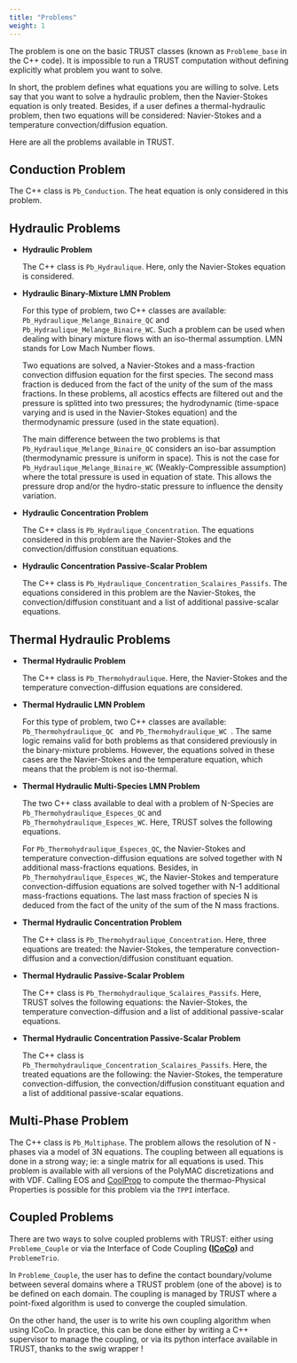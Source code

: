 ```yaml
---
title: "Problems"
weight: 1
---
```


The problem is one on the basic TRUST classes (known as `Probleme_base` in the C++ code). It is impossible to run a TRUST computation without defining explicitly what problem you want to solve.

In short, the problem defines what equations you are willing to solve. Lets say that you want to solve a hydraulic problem, then the Navier-Stokes equation is only treated. Besides, if a user defines a thermal-hydraulic problem, then two equations will be considered: Navier-Stokes and a temperature convection/diffusion equation.

Here are all the problems available in TRUST.

## Conduction Problem

The C++ class is `Pb_Conduction`. The heat equation is only considered in this problem.

## Hydraulic Problems

- **Hydraulic Problem**

	The C++ class is `Pb_Hydraulique`. Here, only the Navier-Stokes equation is considered.

- **Hydraulic Binary-Mixture LMN Problem**

	For this type of problem, two C++ classes are available: `Pb_Hydraulique_Melange_Binaire_QC` and `Pb_Hydraulique_Melange_Binaire_WC`. Such a problem can be used when dealing with binary mixture flows with an iso-thermal assumption. LMN stands for Low Mach Number flows.
	
	Two equations are solved, a Navier-Stokes and a mass-fraction convection diffusion equation for the first species. The second mass fraction is deduced from the fact of the unity of the sum of the mass fractions. In these problems, all acostics effects are filtered out and the pressure is splitted into two pressures; the hydrodynamic (time-space varying and is used in the Navier-Stokes equation) and the thermodynamic pressure (used in the state equation).
	
	The main difference between the two problems is that `Pb_Hydraulique_Melange_Binaire_QC` considers an iso-bar assumption (thermodynamic pressure is uniform in space). This is not the case for `Pb_Hydraulique_Melange_Binaire_WC` (Weakly-Compressible assumption) where the total pressure is used in equation of state. This allows the pressure drop and/or the hydro-static pressure to influence the density variation.
	
- **Hydraulic Concentration Problem**

	The C++ class is `Pb_Hydraulique_Concentration`. The equations considered in this problem are the Navier-Stokes and the convection/diffusion constituan equations.
	
- **Hydraulic Concentration Passive-Scalar Problem**

	The C++ class is `Pb_Hydraulique_Concentration_Scalaires_Passifs`. The equations considered in this problem are the Navier-Stokes, the convection/diffusion constituant and a list of additional passive-scalar equations.


## Thermal Hydraulic Problems

- **Thermal Hydraulic Problem**

	The C++ class is `Pb_Thermohydraulique`. Here, the Navier-Stokes and the temperature convection-diffusion equations are considered.
	
- **Thermal Hydraulic LMN Problem**

	For this type of problem, two C++ classes are available: `Pb_Thermohydraulique_QC ` and `Pb_Thermohydraulique_WC `. The same logic remains valid for both problems as that considered previously in the binary-mixture problems. However, the equations solved in these cases are the Navier-Stokes and the temperature equation, which means that the problem is not iso-thermal.
	
- **Thermal Hydraulic Multi-Species LMN Problem**

	The two C++ class available to deal with a problem of N-Species are `Pb_Thermohydraulique_Especes_QC` and `Pb_Thermohydraulique_Especes_WC`. Here, TRUST solves the following equations. 
	
	For `Pb_Thermohydraulique_Especes_QC`, the Navier-Stokes and temperature convection-diffusion equations are solved together with N additional mass-fractions equations. Besides, in `Pb_Thermohydraulique_Especes_WC`, the Navier-Stokes and temperature convection-diffusion equations are solved together with N-1 additional mass-fractions equations. The last mass fraction of species N is deduced from the fact of the unity of the sum of the N mass fractions. 

- **Thermal Hydraulic Concentration Problem**

	The C++ class is `Pb_Thermohydraulique_Concentration`. Here, three equations are treated: the Navier-Stokes, the temperature convection-diffusion and a convection/diffusion constituant equation.
	
- **Thermal Hydraulic Passive-Scalar Problem**

	The C++ class is `Pb_Thermohydraulique_Scalaires_Passifs`. Here, TRUST solves the following equations: the Navier-Stokes, the temperature convection-diffusion and a list of additional passive-scalar equations.
		
- **Thermal Hydraulic Concentration Passive-Scalar Problem**

	The C++ class is `Pb_Thermohydraulique_Concentration_Scalaires_Passifs`. Here, the treated equations are the following: the Navier-Stokes, the temperature convection-diffusion, the convection/diffusion constituant equation and a list of additional passive-scalar equations.

## Multi-Phase Problem

The C++ class is `Pb_Multiphase`. The problem allows the resolution of N - phases via a model of 3N equations. The coupling between all equations is done in a strong way; ie: a single matrix for all equations is used. This problem is available with all versions of the PolyMAC discretizations and with VDF. Calling EOS and [CoolProp](http://www.coolprop.org/) to compute the thermao-Physical Properties is possible for this problem via the `TPPI` interface.

## Coupled Problems

There are two ways to solve coupled problems with TRUST: either using `Probleme_Couple` or via the Interface of Code Coupling **([ICoCo](https://github.com/cea-trust-platform/icoco-coupling))** and `ProblemeTrio`.

In `Probleme_Couple`, the user has to define the contact boundary/volume between several domains where a TRUST problem (one of the above) is to be defined on each domain. The coupling is managed by TRUST where a point-fixed algorithm is used to converge the coupled simulation.

On the other hand, the user is to write his own coupling algorithm when using ICoCo. In practice, this can be done either by writing a C++ supervisor to manage the coupling, or via its python interface available in TRUST, thanks to the swig wrapper !
